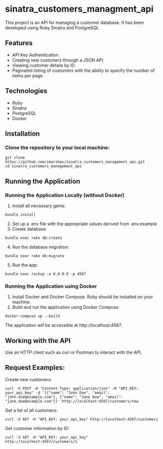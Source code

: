 # sinatra_customers_managment_api
This project is an API for managing a customer database. It has been developed using Ruby Sinatra and PostgreSQL

## Features
* API Key Authentication.
* Creating new customers through a JSON API.
* Viewing customer details by ID.
* Paginated listing of customers with the ability to specify the number of items per page.
## Technologies
* Ruby
* Sinatra
* PostgreSQL
* Docker
## Installation
### Clone the repository to your local machine:
```
git clone https://github.com/imarshev/sinatra_customers_management_api.git
cd sinatra_customers_management_api
```
## Running the Application

### Running the Application Locally (without Docker)

1. Install all necessary gems:
```
bundle install
```
2. Set up a .env file with the appropriate values derived from .env.example
3. Create database:
```
bundle exec rake db:create
```
4. Run the database migration:
```
bundle exec rake db:migrate
```
5. Run the app:
```
bundle exec rackup -o 0.0.0.0 -p 4567
```

### Running the Application using Docker
1. Install Docker and Docker Compose. Ruby should be installed on your machine.
2. Build and run the application using Docker Compose:
```
docker-compose up --build
```

The application will be accessible at http://localhost:4567.

## Working with the API
Use an HTTP client such as curl or Postman to interact with the API.

## Request Examples:
Create new customers:
```
curl -X POST -H "Content-Type: application/json" -H "API_KEY: your_api_key" -d '[{"name": "John Doe", "email": "john.doe@example.com"}, {"name": "Jane Doe", "email": "jane.doe@example.com"}]' http://localhost:4567/customers/new
```
Get a list of all customers:
```
curl -X GET -H "API_KEY: your_api_key" http://localhost:4567/customers
```

Get customer information by ID:
```
curl -X GET -H "API_KEY: your_api_key" http://localhost:4567/customers/1
```



